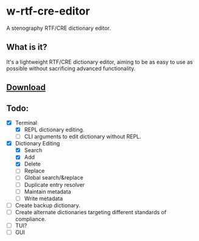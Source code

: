 # w-rtf-cre-editor
A stenography RTF/CRE dictionary editor. 
## What is it?
It's a lightweight RTF/CRE dictionary editor, aiming to be as easy to use as possible without sacrificing advanced functionality.
## [Download](build/)
## Todo:
* [x] Terminal
  * [x] REPL dictionary editing.
  * [ ] CLI arguments to edit dictionary without REPL.
* [x] Dictionary Editing
  * [x] Search
  * [x] Add
  * [x] Delete
  * [ ] Replace
  * [ ] Global search/&replace
  * [ ] Duplicate entry resolver
  * [ ] Maintain metadata
  * [ ] Write metadata
* [ ] Create backup dictionary.
* [ ] Create alternate dictionaries targeting different standards of compliance.
* [ ] TUI?
* [ ] GUI
